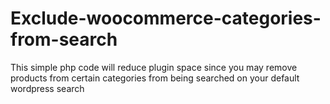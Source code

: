 # Exclude-woocommerce-categories-from-search
This simple php code will reduce plugin space since you may remove products from certain categories from being searched on your default wordpress search
